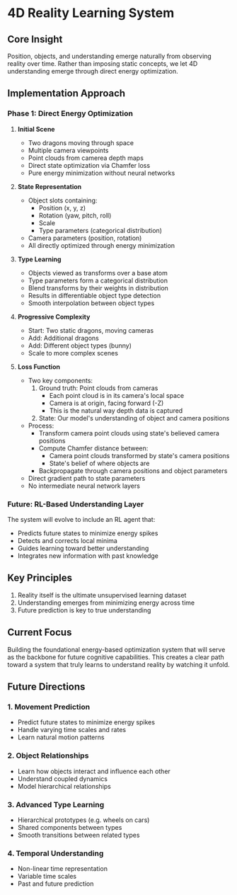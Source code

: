 # 4D Reality Learning System

## Core Insight
Position, objects, and understanding emerge naturally from observing reality over time. Rather than imposing static concepts, we let 4D understanding emerge through direct energy optimization.

## Implementation Approach

### Phase 1: Direct Energy Optimization


1. **Initial Scene**
   - Two dragons moving through space
   - Multiple camera viewpoints
   - Point clouds from camerea depth maps
   - Direct state optimization via Chamfer loss
   - Pure energy minimization without neural networks

2. **State Representation**
   - Object slots containing:
     - Position (x, y, z)
     - Rotation (yaw, pitch, roll)
     - Scale
     - Type parameters (categorical distribution)
   - Camera parameters (position, rotation)
   - All directly optimized through energy minimization

3. **Type Learning**
   - Objects viewed as transforms over a base atom
   - Type parameters form a categorical distribution
   - Blend transforms by their weights in distribution
   - Results in differentiable object type detection
   - Smooth interpolation between object types

4. **Progressive Complexity**
   - Start: Two static dragons, moving cameras
   - Add: Additional dragons
   - Add: Different object types (bunny)
   - Scale to more complex scenes

5. **Loss Function**
   - Two key components:
     1. Ground truth: Point clouds from cameras
        * Each point cloud is in its camera's local space
        * Camera is at origin, facing forward (-Z)
        * This is the natural way depth data is captured
     2. State: Our model's understanding of object and camera positions
   - Process:
     - Transform camera point clouds using state's believed camera positions
     - Compute Chamfer distance between:
       * Camera point clouds transformed by state's camera positions
       * State's belief of where objects are
     - Backpropagate through camera positions and object parameters
   - Direct gradient path to state parameters
   - No intermediate neural network layers

### Future: RL-Based Understanding Layer

The system will evolve to include an RL agent that:
- Predicts future states to minimize energy spikes
- Detects and corrects local minima
- Guides learning toward better understanding
- Integrates new information with past knowledge

## Key Principles
1. Reality itself is the ultimate unsupervised learning dataset
2. Understanding emerges from minimizing energy across time
4. Future prediction is key to true understanding

## Current Focus
Building the foundational energy-based optimization system that will serve as the backbone for future cognitive capabilities. This creates a clear path toward a system that truly learns to understand reality by watching it unfold.

## Future Directions

### 1. Movement Prediction
- Predict future states to minimize energy spikes
- Handle varying time scales and rates
- Learn natural motion patterns

### 2. Object Relationships
- Learn how objects interact and influence each other
- Understand coupled dynamics
- Model hierarchical relationships

### 3. Advanced Type Learning
- Hierarchical prototypes (e.g. wheels on cars)
- Shared components between types
- Smooth transitions between related types

### 4. Temporal Understanding
- Non-linear time representation
- Variable time scales
- Past and future prediction
